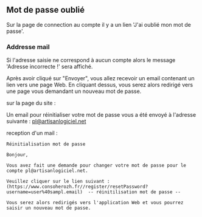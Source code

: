 
## Mot de passe oublié

Sur la page de connection au compte il y a un lien 'J'ai oublié mon mot de passe'.

### Addresse mail

Si l'adresse saisie ne correspond à aucun compte alors le message 'Adresse incorrecte !' sera affiché.

Après avoir cliqué sur "Envoyer", vous allez recevoir un email contenant un lien vers une page Web.
En cliquant dessus, vous serez alors redirigé vers une page vous demandant un nouveau mot de passe.

sur la page du site :

Un email pour réinitialiser votre mot de passe vous a été envoyé à l'adresse suivante : pl@artisanlogiciel.net

reception d'un mail :


    Réinitialisation mot de passe
    
    Bonjour,
    
    Vous avez fait une demande pour changer votre mot de passe pour le compte pl@artisanlogiciel.net.
    
    Veuillez cliquer sur le lien suivant :(https://www.consoherozh.fr//register/resetPassword?username=user%40sampl.email)  -- réinitilisation mot de passe --
    
    Vous serez alors redirigés vers l'application Web et vous pourrez saisir un nouveau mot de passe.

